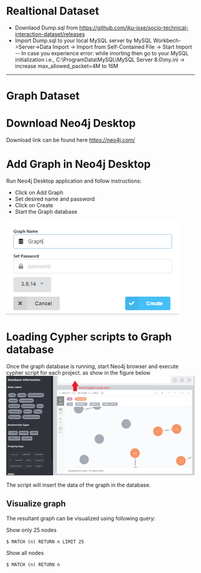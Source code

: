 # Realtional Dataset
- Downlaod Dump.sql from https://github.com/jku-isse/socio-technical-interaction-dataset/releases
- Import Dump.sql to your local MySQL server by MySQL Workbech->Server->Data Import -> Import from Self-Contained File -> Start Import
-- In case you experience error: while imorting then go to your MySQL initialization i.e., C:\ProgramData\MySQL\MySQL Server 8.0\my.ini ->  increase  max_allowed_packet=4M to 16M
---------------------------------------------------------------------------------------------------------------------------------------
# Graph Dataset

# Download Neo4j Desktop

Download link can be found here https://neo4j.com/

# Add Graph in Neo4j Desktop

Run Neo4j Desktop application and follow instructions:

- Click on Add Graph
- Set desired name and password
- Click on Create
- Start the Graph database

![GitHub Logo](/AddGraph.PNG)


# Loading Cypher scripts to Graph database

Once the graph database is running, start Neo4j browser and execute cypher script for each project.
as show in the figure below
![GitHub Logo](/browser.png)

The script will insert the data of the graph in the database.

## Visualize graph

The resultant graph can be visualized using following query:


Show only 25 nodes
```
$ MATCH (n) RETURN n LIMIT 25
```

Show all nodes
```
$ MATCH (n) RETURN n
```
